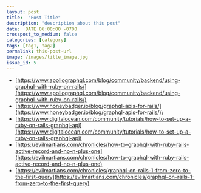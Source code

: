 ```yaml
---
layout: post
title:  "Post Title"
description: "description about this post"
date:  DATE 06:00:00 -0700
crosspost_to_medium: false
categories: [category]
tags: [tag1, tag2]
permalink: this-post-url
image: /images/title_image.jpg
issue_id: 5 
---
```



- [https://www.apollographql.com/blog/community/backend/using-graphql-with-ruby-on-rails/](https://www.apollographql.com/blog/community/backend/using-graphql-with-ruby-on-rails/)
- [https://www.honeybadger.io/blog/graphql-apis-for-rails/](https://www.honeybadger.io/blog/graphql-apis-for-rails/)\
- [https://www.digitalocean.com/community/tutorials/how-to-set-up-a-ruby-on-rails-graphql-api](https://www.digitalocean.com/community/tutorials/how-to-set-up-a-ruby-on-rails-graphql-api)
- [https://evilmartians.com/chronicles/how-to-graphql-with-ruby-rails-active-record-and-no-n-plus-one](https://evilmartians.com/chronicles/how-to-graphql-with-ruby-rails-active-record-and-no-n-plus-one)
- [https://evilmartians.com/chronicles/graphql-on-rails-1-from-zero-to-the-first-query](https://evilmartians.com/chronicles/graphql-on-rails-1-from-zero-to-the-first-query)